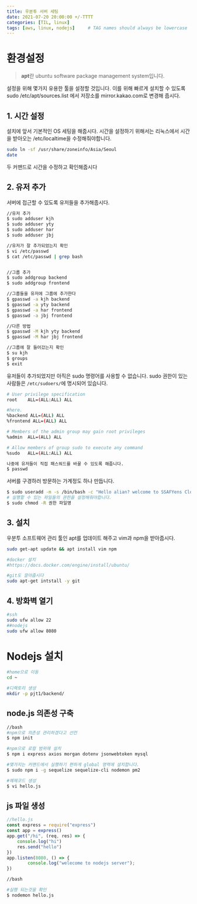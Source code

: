 ```yaml
---
title: 우분투 서버 세팅
date: 2021-07-20 20:00:00 +/-TTTT
categories: [TIL, linux]
tags: [aws, linux, nodejs]     # TAG names should always be lowercase
---
```


# 환경설정
 > **apt**란 ubuntu software package management system입니다.

 설정을 위해 몇가지 유용한 툴을 설정할 것입니다. 이를 위해 빠르게 설치할 수 있도록 sudo /etc/apt/sources.list 에서 저장소를 mirror.kakao.com로  변경해 줍시다.

## 1. 시간 설정
설치에 앞서 기본적인 OS 세팅을 해줍시다.
시간을 설정하기 위해서는 리눅스에서 시간을 받아오는 /etc/localtime을 수정해줘야합니다.
```bash
sudo ln -sf /usr/share/zoneinfo/Asia/Seoul
date
```

두 커맨드로 시간을 수정하고 확인해줍시다

## 2. 유저 추가
서버에 접근할 수 있도록 유저들을 추가해줍시다.
```bash
//유저 추가
$ sudo adduser kjh
$ sudo adduser yty
$ sudo adduser har
$ sudo adduser jbj

//유저가 잘 추가되었는지 확인
$ vi /etc/passwd
$ cat /etc/passwd | grep bash


//그룹 추가
$ sudo addgroup backend
$ sudo addgroup frontend

//그룹들을 유저에 그룹에 추가한다
$ gpasswd -a kjh backend
$ gpasswd -a yty backend
$ gpasswd -a har frontend
$ gpasswd -a jbj frontend

//다른 방법
$ gpasswd -M kjh yty backend
$ gpasswd -M har jbj frontend

//그룹에 잘 들어갔는지 확인
$ su kjh
$ groups
$ exit

```

 유저들이 추가되었지만 아직은 sudo 명령어를 사용할 수 없습니다.
sudo 권한이 있는 사람들은 `/etc/sudoers/`에 명시되어 있습니다.

```bash
# User privilege specification
root    ALL=(ALL:ALL) ALL

#here.
%backend ALL=(ALL) ALL
%frontend ALL=(ALL) ALL

# Members of the admin group may gain root privileges
%admin  ALL=(ALL) ALL

# Allow members of group sudo to execute any command
%sudo   ALL=(ALL:ALL) ALL
```

```bash
나중에 유저들이 직접 패스워드를 바꿀 수 있도록 해줍니다.
$ passwd
```

서버를 구경하러 방문하는 가계정도 하나 만듭니다.
```bash
$ sudo useradd -m -s /bin/bash -c "Hello alian? welcome to SSAFYens Cloud Server" alian
# 실행할 수 있는 파일들의 권한을 설정해줘야합니다.
$ sudo chmod -R 권한 파일명
```

## 3. 설치
우분투 소프트웨어 관리 툴인 apt를 업데이트 해주고 vim과 npm을 받아줍시다.

```bash
sudo get-apt update && apt install vim npm

#docker 설치
#https://docs.docker.com/engine/install/ubuntu/

#git도 깔아줍시다
sudo apt-get intstall -y git
```

## 4. 방화벽 열기
```bash
#ssh
sudo ufw allow 22
##nodejs
sudo ufw allow 8080
```
# Nodejs 설치
```bash
#home으로 이동
cd ~

#디렉토리 생성
mkdir -p pjt1/backend/
```

## node.js 의존성 구축
```bash
//bash
#npm으로 의존성 관리하겠다고 선언
$ npm init 

#npm으로 로컬 범위에 설치
$ npm i express axios morgan dotenv jsonwebtoken mysql 

#몇가지는 커맨드에서 실행하기 편하게 global 영역에 설치합니다.
$ sudo npm i -g sequelize sequelize-cli nodemon pm2

#예제코드 생성
$ vi hello.js

```
## js 파일 생성
```js
//hello.js
const express = require("express")
const app = express()
app.get("/hi", (req, res) => {
    console.log("hi")
    res.send("hello")
})
app.listen(8080, () => {
        console.log("welecome to nodejs server");
})
```

```bash
//bash

#실행 되는것을 확인
$ nodemon hello.js
```
